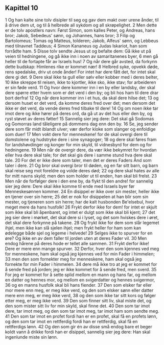 ## Kapittel 10

1 Og han kalte sine tolv disipler til seg og gav dem makt over urene ånder, til å drive dem ut, og til å helbrede all sykdom og all skrøpelighet.
2 Men dette er de tolv apostlers navn: Først Simon, som kalles Peter, og Andreas, hans bror; Jakob, Sebedeus' sønn, og Johannes, hans bror;
3 Filip og Bartolomeus; Tomas og Matteus, tolderen; Jakob, Alfeus' sønn, og Lebbeus med tilnavnet Taddeus;
4 Simon Kananeus og Judas Iskariot, han som forrådte ham.
5 Disse tolv sendte Jesus ut og befalte dem: Gå ikke ut på veien til hedningene, og gå ikke inn i noen av samaritanenes byer,
6 men gå heller til de fortapte får av Israels hus!
7 Og når dere går avsted, da forkynn dette budskap: Himlenes rike er kommet nær!
8 Helbred syke, opvekk døde, rens spedalske, driv ut onde ånder! For intet har dere fått det, for intet skal dere gi det.
9 Dere skal ikke ta gull eller sølv eller kobber med i deres belter,
10 ikke skreppe til reisen, ikke to kjortler, ikke sko, ikke stav; for arbeideren er sin føde verd.
11 Og hvor dere kommer inn i en by eller landsby, der skal dere spørre etter hvem som er det verd i den by; og bli hos ham til dere drar bort derfra!
12 Og når dere kommer inn i et hus, da skal dere hilse det;
13 og dersom huset er det verd, da komme deres fred over det; men dersom det ikke er det verd, da vende deres fred tilbake til dere!
14 Og om noen ikke tar imot dere og ikke hører på deres ord, da gå ut av det hus eller den by, og ryst støvet av deres føtter!
15 Sannelig sier jeg dere: Det skal gå Sodomas og Gomorras land tåleligere på dommens dag enn den by.
16 Se, jeg sender dere som får midt iblandt ulver; vær derfor kloke som slanger og enfoldige som duer!
17 Men vokt dere for menneskene! for de skal overgi dere til domstolene og hudstryke dere i sine synagoger;
18 og dere skal føres fram for landshøvdinger og konger for min skyld, til vidnesbyrd for dem og for hedningene.
19 Men når de overgir dere, da vær ikke bekymret for hvordan eller hva dere skal tale; for det skal gis dere i samme stund hva dere skal tale.
20 For det er ikke dere som taler, men det er deres Faders Ånd som taler i dere.
21 Og bror skal overgi bror til døden, og en far sitt barn, og barn skal reise seg mot foreldre og volde deres død;
22 og dere skal hates av alle for mitt navns skyld; men den som holder ut til enden, han skal bli frelst.
23 Men når de forfølger dere i den ene by, da flykt til den andre! for sannelig sier jeg dere: Dere skal ikke komme til ende med Israels byer før Menneskesønnen kommer.
24 En disippel er ikke over sin mester, heller ikke en tjener over sin herre;
25 det er nok for disippelen at han blir som sin mester, og tjeneren som sin herre; har de kalt husbonden Be'elsebul, hvor meget mere da hans husfolk!
26 Frykt derfor ikke for dem! for intet er skjult som ikke skal bli åpenbaret, og intet er dulgt som ikke skal bli kjent;
27 det jeg sier dere i mørket, det skal dere si i lyset, og det som hviskes dere i øret, det skal dere forkynne på takene.
28 Og frykt ikke for dem som slår legemet ihjel, men ikke kan slå sjelen ihjel; men frykt heller for ham som kan ødelegge både sjel og legeme i helvede!
29 Selges ikke to spurver for en øre? Og ikke en av dem faller til jorden uten at deres Fader vil.
30 Men endog hårene på deres hode er tellet alle sammen.
31 Frykt derfor ikke! Dere er mere enn mange spurver.
32 Derfor, hver den som kjennes ved meg for menneskene, ham skal også jeg kjennes ved for min Fader i himmelen;
33 men den som fornekter meg for menneskene, ham skal også jeg fornekte for min Fader i himmelen.
34 dere må ikke tro at jeg er kommet for å sende fred på jorden; jeg er ikke kommet for å sende fred, men sverd.
35 For jeg er kommet for å sette splid mellom en mann og hans far, og mellom en datter og hennes mor, og mellom en svigerdatter og hennes svigermor,
36 og en manns husfolk skal bli hans fiender.
37 Den som elsker far eller mor mere enn meg, er meg ikke verd, og den som elsker sønn eller datter mere enn meg, er meg ikke verd,
38 og den som ikke tar sitt kors og følger etter meg, er meg ikke verd.
39 Den som finner sitt liv, skal miste det, og den som mister sitt liv for min skyld, skal finne det.
40 Den som tar imot dere, tar imot meg, og den som tar imot meg, tar imot ham som sendte meg.
41 Den som tar imot en profet fordi han er en profet, skal få en profets lønn, og den som tar imot en rettferdig fordi han er rettferdig, skal få en rettferdigs lønn.
42 Og den som gir én av disse små endog bare et beger koldt vann å drikke fordi han er disippel, sannelig sier jeg dere: Han skal ingenlunde miste sin lønn.
